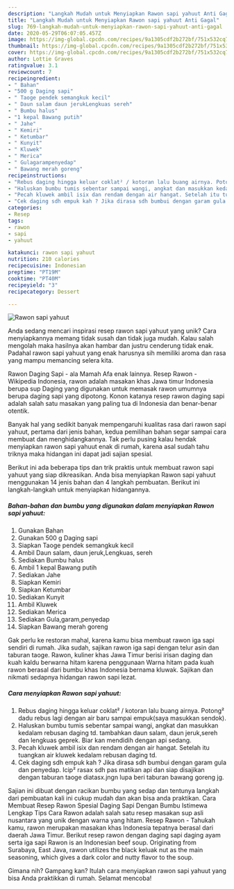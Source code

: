 ```yaml
---
description: "Langkah Mudah untuk Menyiapkan Rawon sapi yahuut Anti Gagal"
title: "Langkah Mudah untuk Menyiapkan Rawon sapi yahuut Anti Gagal"
slug: 769-langkah-mudah-untuk-menyiapkan-rawon-sapi-yahuut-anti-gagal
date: 2020-05-29T06:07:05.457Z
image: https://img-global.cpcdn.com/recipes/9a1305cdf2b272bf/751x532cq70/rawon-sapi-yahuut-foto-resep-utama.jpg
thumbnail: https://img-global.cpcdn.com/recipes/9a1305cdf2b272bf/751x532cq70/rawon-sapi-yahuut-foto-resep-utama.jpg
cover: https://img-global.cpcdn.com/recipes/9a1305cdf2b272bf/751x532cq70/rawon-sapi-yahuut-foto-resep-utama.jpg
author: Lottie Graves
ratingvalue: 3.1
reviewcount: 7
recipeingredient:
- " Bahan"
- "500 g Daging sapi"
- " Taoge pendek semangkuk kecil"
- " Daun salam daun jerukLengkuas sereh"
- " Bumbu halus"
- "1 kepal Bawang putih"
- " Jahe"
- " Kemiri"
- " Ketumbar"
- " Kunyit"
- " Kluwek"
- " Merica"
- " Gulagarampenyedap"
- " Bawang merah goreng"
recipeinstructions:
- "Rebus daging hingga keluar coklat² / kotoran lalu buang airnya. Potong² dadu rebus lagi dengan air baru sampai empuk(saya masukkan sendok)."
- "Haluskan bumbu tumis sebentar sampai wangi, angkat dan masukkan kedalam rebusan daging td. tambahkan daun salam, daun jeruk,sereh dan lengkuas geprek. Biar kan mendidih dengan api sedang."
- "Pecah kluwek ambil isix dan rendam dengan air hangat. Setelah itu tuangkan air kluwek kedalam rebusan daging td."
- "Cek daging sdh empuk kah ? Jika dirasa sdh bumbui dengan garam gula dan penyedap. Icip² rasax sdh pas matikan api dan siap disajikan dengan taburan taoge diatasx.jngn lupa beri taburan bawang goreng jg."
categories:
- Resep
tags:
- rawon
- sapi
- yahuut

katakunci: rawon sapi yahuut 
nutrition: 210 calories
recipecuisine: Indonesian
preptime: "PT19M"
cooktime: "PT40M"
recipeyield: "3"
recipecategory: Dessert

---
```



![Rawon sapi yahuut](https://img-global.cpcdn.com/recipes/9a1305cdf2b272bf/751x532cq70/rawon-sapi-yahuut-foto-resep-utama.jpg)

Anda sedang mencari inspirasi resep rawon sapi yahuut yang unik? Cara menyiapkannya memang tidak susah dan tidak juga mudah. Kalau salah mengolah maka hasilnya akan hambar dan justru cenderung tidak enak. Padahal rawon sapi yahuut yang enak harusnya sih memiliki aroma dan rasa yang mampu memancing selera kita.

Rawon Daging Sapi - ala Mamah Afa enak lainnya. Resep Rawon - Wikipedia Indonesia, rawon adalah masakan khas Jawa timur Indonesia berupa sup Daging yang digunakan untuk memasak rawon umumnya berupa daging sapi yang dipotong. Konon katanya resep rawon daging sapi adalah salah satu masakan yang paling tua di Indonesia dan benar-benar otentik.

Banyak hal yang sedikit banyak mempengaruhi kualitas rasa dari rawon sapi yahuut, pertama dari jenis bahan, kedua pemilihan bahan segar sampai cara membuat dan menghidangkannya. Tak perlu pusing kalau hendak menyiapkan rawon sapi yahuut enak di rumah, karena asal sudah tahu triknya maka hidangan ini dapat jadi sajian spesial.


Berikut ini ada beberapa tips dan trik praktis untuk membuat rawon sapi yahuut yang siap dikreasikan. Anda bisa menyiapkan Rawon sapi yahuut menggunakan 14 jenis bahan dan 4 langkah pembuatan. Berikut ini langkah-langkah untuk menyiapkan hidangannya.

<!--inarticleads1-->

##### Bahan-bahan dan bumbu yang digunakan dalam menyiapkan Rawon sapi yahuut:

1. Gunakan  Bahan
1. Gunakan 500 g Daging sapi
1. Siapkan  Taoge pendek semangkuk kecil
1. Ambil  Daun salam, daun jeruk,Lengkuas, sereh
1. Sediakan  Bumbu halus
1. Ambil 1 kepal Bawang putih
1. Sediakan  Jahe
1. Siapkan  Kemiri
1. Siapkan  Ketumbar
1. Sediakan  Kunyit
1. Ambil  Kluwek
1. Sediakan  Merica
1. Sediakan  Gula,garam,penyedap
1. Siapkan  Bawang merah goreng


Gak perlu ke restoran mahal, karena kamu bisa membuat rawon iga sapi sendiri di rumah. Jika sudah, sajikan rawon iga sapi dengan telur asin dan taburan taoge. Rawon, kuliner khas Jawa Timur berisi irisan daging dan kuah kaldu berwarna hitam karena penggunaan Warna hitam pada kuah rawon berasal dari bumbu khas Indonesia bernama kluwak. Sajikan dan nikmati sedapnya hidangan rawon sapi lezat. 

<!--inarticleads2-->

##### Cara menyiapkan Rawon sapi yahuut:

1. Rebus daging hingga keluar coklat² / kotoran lalu buang airnya. Potong² dadu rebus lagi dengan air baru sampai empuk(saya masukkan sendok).
1. Haluskan bumbu tumis sebentar sampai wangi, angkat dan masukkan kedalam rebusan daging td. tambahkan daun salam, daun jeruk,sereh dan lengkuas geprek. Biar kan mendidih dengan api sedang.
1. Pecah kluwek ambil isix dan rendam dengan air hangat. Setelah itu tuangkan air kluwek kedalam rebusan daging td.
1. Cek daging sdh empuk kah ? Jika dirasa sdh bumbui dengan garam gula dan penyedap. Icip² rasax sdh pas matikan api dan siap disajikan dengan taburan taoge diatasx.jngn lupa beri taburan bawang goreng jg.


Sajian ini dibuat dengan racikan bumbu yang sedap dan tentunya langkah dari pembuatan kali ini cukup mudah dan akan bisa anda praktikan. Cara Membuat Resep Rawon Spesial Daging Sapi Dengan Bumbu Istimewa Lengkap Tips Cara Rawon adalah salah satu resep masakan sup asli nusantara yang unik dengan warna yang hitam. Resep Rawon - Tahukah kamu, rawon merupakan masakan khas Indonesia tepatnya berasal dari daerah Jawa Timur. Berikut resep rawon dengan daging sapi daging ayam serta iga sapi  Rawon is an Indonesian beef soup. Originating from Surabaya, East Java, rawon utilizes the black keluak nut as the main seasoning, which gives a dark color and nutty flavor to the soup. 

Gimana nih? Gampang kan? Itulah cara menyiapkan rawon sapi yahuut yang bisa Anda praktikkan di rumah. Selamat mencoba!
